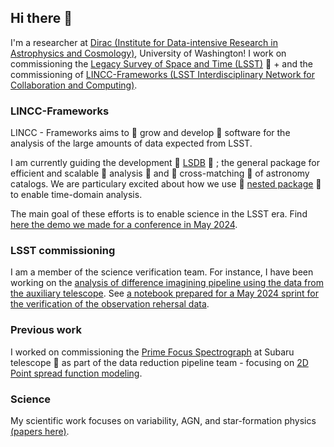 ## Hi there 👋

I'm a researcher at [Dirac (Institute for Data-intensive Research in Astrophysics and Cosmology)](https://dirac.astro.washington.edu), University of Washington! I work on commissioning the [Legacy Survey of Space and Time (LSST)](https://www.lsst.org) 🔭  + and the commissioning of [LINCC-Frameworks (LSST Interdisciplinary Network for Collaboration and Computing)](https://lsstdiscoveryalliance.org/programs/lincc-frameworks/). 

### LINCC-Frameworks
LINCC - Frameworks aims to 🌱 grow and  develop 🌱 software for the analysis of the large amounts of data expected from LSST.

I am currently guiding the development 🌱 [LSDB](https://github.com/astronomy-commons/lsdb) 🌱 ; the general package for efficient and scalable :hammer: analysis :hammer: and  :dart: cross-matching :dart: of astronomy catalogs. We are particulary excited about how we use 🌱 [nested package](https://github.com/lincc-frameworks/nested-pandas) 🌱 to enable time-domain analysis. 

The main goal of these efforts is to enable science in the LSST era. Find [here the demo we made for a conference in May 2024](https://github.com/lincc-frameworks/Rare_Gems_Demo).

### LSST commissioning

I am a member of the science verification team. For instance, I have been working on the [analysis of difference imagining pipeline using the data from the auxiliary telescope](https://github.com/lsst-sitcom/notebooks_dia/blob/main/use_custom_APDB_for_auxtel.ipynb). See [a notebook prepared for a May 2024 sprint for the verification of the observation rehersal data](https://github.com/lsst-sitcom/notebooks_dia/blob/main/Op_rehs_3_dia_truth_sprint_May13_2024.ipynb).

### Previous work
I worked on commissioning the [Prime Focus Spectrograph](https://pfs.ipmu.jp) at Subaru telescope 🔭 as part of the data reduction pipeline team - focusing on [2D Point spread function modeling](https://github.com/Subaru-PFS/dev_2ddrp/tree/master/2d_PSF_code).

### Science
My scientific work focuses on variability, AGN, and star-formation physics [(papers here)](https://scholar.google.com/citations?user=KrPhRDoAAAAJ).

<!--
**nevencaplar/nevencaplar** is a ✨ _special_ ✨ repository because its `README.md` (this file) appears on your GitHub profile.

Here are some ideas to get you started:

- 🔭 I’m currently working on ...
- 🌱 I’m currently learning ...
- 👯 I’m looking to collaborate on ...
- 🤔 I’m looking for help with ...
- 💬 Ask me about ...
- 📫 How to reach me: ...
- 😄 Pronouns: ...
- ⚡ Fun fact: ...
-->
